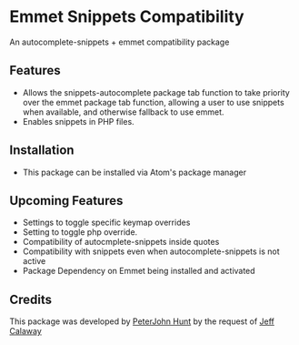 # Emmet Snippets Compatibility

An autocomplete-snippets + emmet compatibility package

## Features

* Allows the snippets-autocomplete package tab function to take priority over the emmet package tab function, allowing a user to use snippets when available, and otherwise fallback to use emmet.
* Enables snippets in PHP files.

## Installation
* This package can be installed via Atom's package manager

## Upcoming Features
* Settings to toggle specific keymap overrides
* Setting to toggle php override.
* Compatibility of autocmplete-snippets inside quotes
* Compatibility with snippets even when autocomplete-snippets is not active
* Package Dependency on Emmet being installed and activated

## Credits
This package was developed by [PeterJohn Hunt](http://peterjohnhunt.com) by the request of [Jeff Calaway](http://www.brandoverboard.org)
